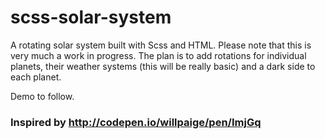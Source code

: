 # scss-solar-system

A rotating solar system built with Scss and HTML. Please note that this is very much a work in progress. The plan is to add rotations for individual planets, their weather systems (this will be really basic) and a dark side to each planet. 

Demo to follow.


### Inspired by http://codepen.io/willpaige/pen/ImjGq
